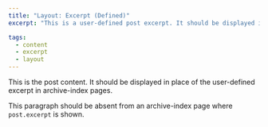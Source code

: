 ```yaml
---
title: "Layout: Excerpt (Defined)"
excerpt: "This is a user-defined post excerpt. It should be displayed in place of the post content in archive-index pages."

tags:
  - content
  - excerpt
  - layout
---
```


This is the post content. It should be displayed in place of the user-defined excerpt in archive-index pages.

This paragraph should be absent from an archive-index page where `post.excerpt` is shown.